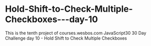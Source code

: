 # Hold-Shift-to-Check-Multiple-Checkboxes---day-10
This is the tenth project of courses.wesbos.com JavaScript30 30 Day Challenge day 10 - Hold Shift to Check Multiple Checkboxes 
